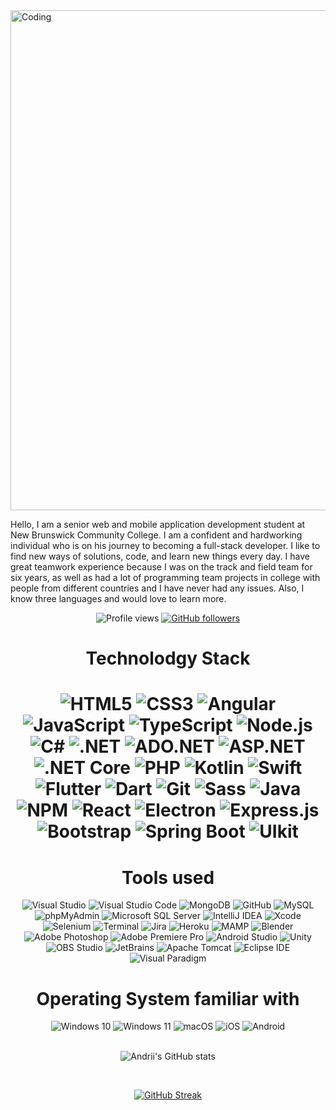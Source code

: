 
<img align="center" alt="Coding" width="800" src="https://i.giphy.com/media/QpVUMRUJGokfqXyfa1/giphy.webp">

<p>

Hello, I am a senior web and mobile application development student at New Brunswick Community College. I am a confident and hardworking individual who is on his journey to becoming a full-stack developer. I like to find new ways of solutions, code, and learn new things every day. I have great teamwork experience because I was on the track and field team for six years, as well as had a lot of programming team projects in college with people from different countries and I have never had any issues. Also, I know three languages and would love to learn more.

</p>


<div align="center">

![Profile views](https://gpvc.arturio.dev/andriiDemchenko21) [![GitHub followers](https://img.shields.io/github/followers/andriiDemchenko21.svg?style=social&label=Follow&maxAge=2592000)](https://github.com/andriiDemchenko21?tab=followers)


</div>





<h1 align="center">Technolodgy Stack<h1>

<div align="center">
  <img alt="HTML5" src="https://img.shields.io/badge/HTML5-E34F26?logo=html5&logoColor=white&style=for-the-badge"/>
  <img alt="CSS3" src="https://img.shields.io/badge/CSS3-1572B6?logo=css3&logoColor=white&style=for-the-badge"/>
  <img alt="Angular" src="https://img.shields.io/badge/Angular-DD0031?logo=angular&logoColor=white&style=for-the-badge"/>
  <img alt="JavaScript" src="https://img.shields.io/badge/JavaScript-F7DF1E?logo=javascript&logoColor=white&style=for-the-badge"/>
  <img alt="TypeScript" src="https://img.shields.io/badge/TypeScript-3178C6?logo=typescript&logoColor=white&style=for-the-badge"/>
  <img alt="Node.js" src="https://img.shields.io/badge/Node.js-339933?logo=node.js&logoColor=white&style=for-the-badge"/>  
  <img alt="C#" src="https://img.shields.io/badge/C Sharp-239120?logo=csharp&logoColor=white&style=for-the-badge"/>
  <img alt=".NET" src="https://img.shields.io/badge/.NET-512BD4?logo=.net&logoColor=white&style=for-the-badge"/>
  <img alt="ADO.NET" src="https://img.shields.io/badge/ADO.NET-512BD4?logo=.net&logoColor=white&style=for-the-badge"/>
  <img alt="ASP.NET" src="https://img.shields.io/badge/ASP.NET-512BD4?logo=.net&logoColor=white&style=for-the-badge"/>
  <img alt=".NET Core" src="https://img.shields.io/badge/.NET Core-512BD4?logo=.net&logoColor=white&style=for-the-badge"/>
  <img alt="PHP" src="https://img.shields.io/badge/php-777BB4?logo=php&logoColor=white&style=for-the-badge"/>
  <img alt="Kotlin" src="https://img.shields.io/badge/Kotlin-7F52FF?logo=kotlin&logoColor=white&style=for-the-badge"/>
  <img alt="Swift" src="https://img.shields.io/badge/Swift-F05138?logo=swift&logoColor=white&style=for-the-badge"/>
  <img alt="Flutter" src="https://img.shields.io/badge/Flutter-F05032?logo=flutter&logoColor=white&style=for-the-badge"/>
  <img alt="Dart" src="https://img.shields.io/badge/Dart-0175C2?logo=dart&logoColor=white&style=for-the-badge"/>
  <img alt="Git" src="https://img.shields.io/badge/Git-02569B?logo=git&logoColor=white&style=for-the-badge"/>
  <img alt="Sass" src="https://img.shields.io/badge/Sass-CC6699?logo=Sass&logoColor=white&style=for-the-badge"/>
  <img alt="Java" src="https://img.shields.io/badge/Java-196D80?logo=java&logoColor=white&style=for-the-badge"/>
  <img alt="NPM" src="https://img.shields.io/badge/NPM-CB3837?logo=npm&logoColor=white&style=for-the-badge"/>
  <img alt="React" src="https://img.shields.io/badge/React-61DAFB?logo=React&logoColor=black&style=for-the-badge"/>
  <img alt="Electron" src="https://img.shields.io/badge/Electron-47848F?logo=Electron&logoColor=black&style=for-the-badge"/>
  <img alt="Express.js" src="https://img.shields.io/badge/Express.js-000000?logo=Express&logoColor=white&style=for-the-badge"/>
  <img alt="Bootstrap" src="https://img.shields.io/badge/Bootstrap-7952B3?logo=Bootstrap&logoColor=white&style=for-the-badge"/>
  <img alt="Spring Boot" src="https://img.shields.io/badge/Spring Boot-6DB33F?logo=Spring Boot&logoColor=white&style=for-the-badge"/>
  <img alt="UIkit" src="https://img.shields.io/badge/UIkit-2396F3?logo=UIkit&logoColor=white&style=for-the-badge"/>
</div>
 
 <h1 align="center">Tools used</h1>
<div align="center">
  <img alt="Visual Studio" src="https://img.shields.io/badge/Visual Studio-5C2D91?logo=visualstudio&logoColor=white&style=for-the-badge"/>
  <img alt="Visual Studio Code" src="https://img.shields.io/badge/Visual Studio Code-007ACC?logo=visualstudiocode&logoColor=white&style=for-the-badge"/>
  <img alt="MongoDB" src="https://img.shields.io/badge/MongoDB-47A248?logo=mongodb&logoColor=white&style=for-the-badge"/>
  <img alt="GitHub" src="https://img.shields.io/badge/GitHub-181717?logo=github&logoColor=white&style=for-the-badge"/>
  <img alt="MySQL" src="https://img.shields.io/badge/MySQL-4479A1?logo=mysql&logoColor=white&style=for-the-badge"/>
  <img alt="phpMyAdmin" src="https://img.shields.io/badge/phpMyAdmin-6C78AF?logo=phpMyAdmin&logoColor=white&style=for-the-badge"/>
  <img alt="Microsoft SQL Server" src="https://img.shields.io/badge/Microsoft SQL Server-CC2927?logo=MicrosoftSQLServer&logoColor=white&style=for-the-badge"/>
  <img alt="IntelliJ IDEA" src="https://img.shields.io/badge/IntelliJ IDEA-000000?logo=IntelliJ IDEA&logoColor=white&style=for-the-badge"/>
  <img alt="Xcode" src="https://img.shields.io/badge/Xcode-147EFB?logo=Xcode&logoColor=white&style=for-the-badge"/>
  <img alt="Selenium" src="https://img.shields.io/badge/Selenium-43B02A?logo=selenium&logoColor=white&style=for-the-badge"/>
  <img alt="Terminal" src="https://img.shields.io/badge/Terminal-4D4D4D?logo=Windows Terminal&logoColor=white&style=for-the-badge"/>
  <img alt="Jira" src="https://img.shields.io/badge/Jira-0052CC?logo=jira&logoColor=white&style=for-the-badge"/>
  <img alt="Heroku" src="https://img.shields.io/badge/Heroku-430098?logo=Heroku&logoColor=white&style=for-the-badge"/>
  <img alt="MAMP" src="https://img.shields.io/badge/MAMP-02749C?logo=mamp&logoColor=white&style=for-the-badge"/>
  <img alt="Blender" src="https://img.shields.io/badge/Blender-F5792A?logo=blender&logoColor=white&style=for-the-badge"/>
  <img alt="Adobe Photoshop" src="https://img.shields.io/badge/Adobe Photoshop-31A8FF?logo=adobephotoshop&logoColor=white&style=for-the-badge"/>
  <img alt="Adobe Premiere Pro" src="https://img.shields.io/badge/Adobe Premiere Pro-9999FF?logo=Adobe Premiere Pro&logoColor=white&style=for-the-badge"/>
  <img alt="Android Studio" src="https://img.shields.io/badge/Android Studio-3DDC84?logo=Android Studio&logoColor=white&style=for-the-badge"/>
  <img alt="Unity" src="https://img.shields.io/badge/Unity-FFFFFF?logo=Unity&logoColor=black&style=for-the-badge"/>
  <img alt="OBS Studio" src="https://img.shields.io/badge/OBS Studio-302E31?logo=OBS Studio&logoColor=white&style=for-the-badge"/>
  <img alt="JetBrains" src="https://img.shields.io/badge/JetBrains-000000?logo=JetBrains&logoColor=white&style=for-the-badge"/>
  <img alt="Apache Tomcat" src="https://img.shields.io/badge/Apache Tomcat-F8DC75?logo=Apache Tomcat&logoColor=black&style=for-the-badge"/>
  <img alt="Eclipse IDE" src="https://img.shields.io/badge/Eclipse IDE-2C2255?logo=Eclipse IDE&logoColor=white&style=for-the-badge"/>
  <img alt="Visual Paradigm" src="https://img.shields.io/badge/Visual Paradigm-FF0000?logo=java&logoColor=white&style=for-the-badge"/>
</div>
 
  <h1 align="center">Operating System familiar with</h1>
 
<div align="center">
  <img alt="Windows 10" src="https://img.shields.io/badge/Windows 10-0078D6?logo=Windows&logoColor=white&style=for-the-badge"/>
  <img alt="Windows 11" src="https://img.shields.io/badge/Windows 11-0078D6?logo=Windows 11&logoColor=white&style=for-the-badge"/>
  <img alt="macOS" src="https://img.shields.io/badge/macOS-0078D4?logo=macOS&logoColor=black&style=for-the-badge"/>
  <img alt="iOS" src="https://img.shields.io/badge/iOS-000000?logo=iOS&logoColor=white&style=for-the-badge"/>
  <img alt="Android" src="https://img.shields.io/badge/Android-3DDC84?logo=Android&logoColor=white&style=for-the-badge"/>
</div>
 

 <div align="center">
   
   <br>
   
   ![Andrii's GitHub stats](https://github-readme-stats.vercel.app/api?username=andriiDemchenko21&count_private=true&show_icons=true&theme=highcontrast)
   
   <br>
   
[![GitHub Streak](http://github-readme-streak-stats.herokuapp.com?user=andriiDemchenko21&theme=android-dark&hide_border=true&border_radius=6.2&date_format=n%2Fj%5B%2FY%5D)](https://git.io/streak-stats)
   
 </div>








<!--
**andriiDemchenko21/andriiDemchenko21** is a ✨ _special_ ✨ repository because its `README.md` (this file) appears on your GitHub profile.

Here are some ideas to get you started:

- 🔭 I’m currently working on ...
- 🌱 I’m currently learning ...
- 👯 I’m looking to collaborate on ...
- 🤔 I’m looking for help with ...
- 💬 Ask me about ...
- 📫 How to reach me: ...
- 😄 Pronouns: ...
- ⚡ Fun fact: ...
-->
